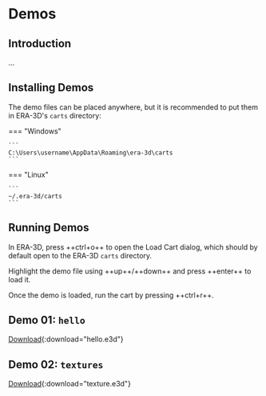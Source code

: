 # Demos

## Introduction

...

## Installing Demos

The demo files can be placed anywhere, but it is recommended to put them in ERA-3D's `carts` directory:

=== "Windows"

	```
	C:\Users\username\AppData\Roaming\era-3d\carts
	```

=== "Linux"

	```
	~/.era-3d/carts
	```

## Running Demos

In ERA-3D, press ++ctrl+o++ to open the Load Cart dialog, which should by default open to the ERA-3D `carts` directory.

Highlight the demo file using ++up++/++down++ and press ++enter++ to load it.

Once the demo is loaded, run the cart by pressing ++ctrl+r++.

## Demo 01: `hello`

[Download](assets/demos/hello.e3d){:download="hello.e3d"}

## Demo 02: `textures`

[Download](assets/demos/textures.e3d){:download="texture.e3d"}
